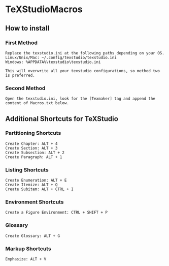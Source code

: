 # TeXStudioMacros

## How to install
### First Method
```
Replace the texstudio.ini at the following paths depending on your OS.
Linux/Unix/Mac: ~/.config/texstudio/texstudio.ini
Windows: %APPDATA%\texstudio\texstudio.ini

This will overwrite all your texstudio configurations, so method two is preferred.
```
### Second Method
```
Open the texstudio.ini, look for the [Texmaker] tag and append the content of Macros.txt below.
```
## Additional Shortcuts for TeXStudio
### Partitioning Shortcuts
```
Create Chapter: ALT + 4
Create Section: ALT + 3
Create Subsection: ALT + 2
Create Paragraph: ALT + 1
```
### Listing Shortcuts
```
Create Enumeration: ALT + E
Create Itemize: ALT + Q
Create Subitem: ALT + CTRL + I
```

### Environment Shortcuts
```
Create a Figure Environment: CTRL + SHIFT + P
```

### Glossary
```
Create Glossary: ALT + G
```

### Markup Shortcuts
```
Emphasize: ALT + V
```

